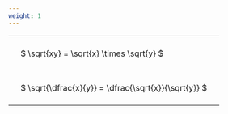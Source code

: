 ```yaml
---
weight: 1
---
```


<style type="text/css">
#T_ede44 th.col_heading {
  text-align: left;
  font-size: 1em;
}
#T_ede44 td {
  text-align: left;
  font-size: 1em;
  padding: 1.5em;
}
</style>
<table id="T_ede44">
  <thead>
  </thead>
  <tbody>
    <tr>
      <td id="T_ede44_row0_col0" class="data row0 col0" >$ \sqrt{xy} = \sqrt{x} \times \sqrt{y} $</td>
    </tr>
    <tr>
      <td id="T_ede44_row1_col0" class="data row1 col0" >$ \sqrt{\dfrac{x}{y}} = \dfrac{\sqrt{x}}{\sqrt{y}} $</td>
    </tr>
  </tbody>
</table>
